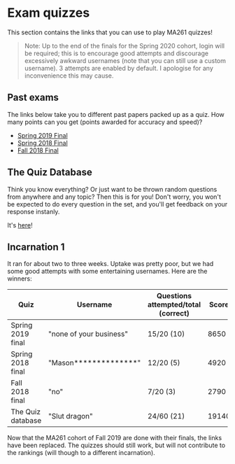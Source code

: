 # Exam quizzes

This section contains the links that you can use to play MA261 quizzes! 
> Note: Up to the end of the finals for the Spring 2020 cohort, login will be required; this is to encourage good attempts and discourage excessively awkward usernames (note that you can still use a custom username). 3 attempts are enabled by default. I apologise for any inconvenience this may cause. 

## Past exams

The links below take you to different past papers packed up as a quiz. How many points can you get (points awarded for accuracy and speed)?

* [Spring 2019 Final](https://quizizz.com/join?gc=850461)
* [Spring 2018 Final](https://quizizz.com/join?gc=879512)
* [Fall 2018 Final](https://quizizz.com/join?gc=636273)
## The Quiz Database

Think you know everything? Or just want to be thrown random questions from anywhere and any topic? Then this is for you! Don't worry, you won't be expected to do every question in the set, and you'll get feedback on your response instanly.

It's [here](https://quizizz.com/join?gc=416796)!

## Incarnation 1

It ran for about two to three weeks. Uptake was pretty poor, but we had some good attempts with some entertaining usernames. Here are the winners:


|Quiz|Username|Questions attempted/total (correct)|Score|Number of responses
|--|--|--|--|--|
|Spring 2019 final |"none of your business"  |15/20 (10)|8650|34
|Spring 2018 final|"Mason**************"|12/20 (5)|4920|7
|Fall 2018 final|"no"|7/20 (3)|2790|5
|The Quiz database|"Slut dragon"|24/60 (21)|19140|19

Now that the MA261 cohort of Fall 2019 are done with their finals, the links have been replaced. The quizzes should still work, but will not contribute to the rankings (will though to a different incarnation).
